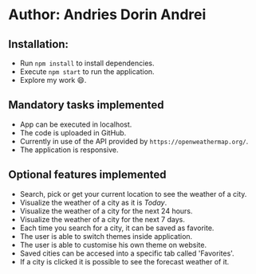 # Author: Andries Dorin Andrei

## Installation: 

- Run `npm install` to install dependencies.
- Execute `npm start` to run the application.
- Explore my work 😄.

## Mandatory tasks implemented

- App can be executed in localhost.
- The code is uploaded in GitHub.
- Currently in use of the API provided by `https://openweathermap.org/`.
- The application is responsive.



## Optional features implemented

- Search, pick or get your current location to see the weather of a city.
- Visualize the weather of a city as it is *Today*.
- Visualize the weather of a city for the next 24 hours.
- Visualize the weather of a city for the next 7 days.
- Each time you search for a city, it can be saved as favorite.
- The user is able to switch themes inside application.
- The user is able to customise his own theme on website.
- Saved cities can be accesed into a specific tab called 'Favorites'. 
- If a city is clicked it is possible to see the forecast weather of it.

